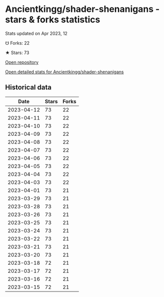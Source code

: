# Ancientkingg/shader-shenanigans - stars & forks statistics

Stats updated on Apr 2023, 12

☋ Forks: 22

★ Stars: 73

[Open repository](https://github.com/Ancientkingg/shader-shenanigans)

[Open detailed stats for Ancientkingg/shader-shenanigans](https://reviewgithub.com/rep/Ancientkingg/shader-shenanigans)

## Historical data
| Date | Stars | Forks |
|------|-------|-------|
| 2023-04-12 | 73 | 22 | 
| 2023-04-11 | 73 | 22 | 
| 2023-04-10 | 73 | 22 | 
| 2023-04-09 | 73 | 22 | 
| 2023-04-08 | 73 | 22 | 
| 2023-04-07 | 73 | 22 | 
| 2023-04-06 | 73 | 22 | 
| 2023-04-05 | 73 | 22 | 
| 2023-04-04 | 73 | 22 | 
| 2023-04-03 | 73 | 22 | 
| 2023-04-01 | 73 | 21 | 
| 2023-03-29 | 73 | 21 | 
| 2023-03-28 | 73 | 21 | 
| 2023-03-26 | 73 | 21 | 
| 2023-03-25 | 73 | 21 | 
| 2023-03-24 | 73 | 21 | 
| 2023-03-22 | 73 | 21 | 
| 2023-03-21 | 73 | 21 | 
| 2023-03-20 | 73 | 21 | 
| 2023-03-18 | 72 | 21 | 
| 2023-03-17 | 72 | 21 | 
| 2023-03-16 | 72 | 21 | 
| 2023-03-15 | 72 | 21 | 

